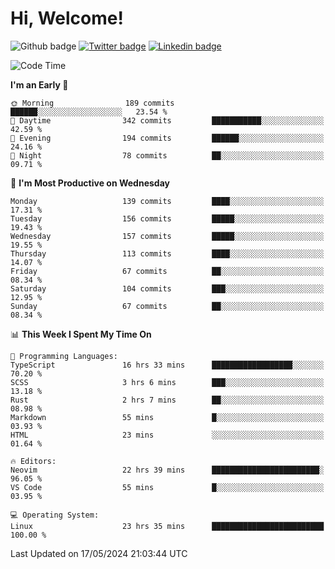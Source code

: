   # Hi, Welcome!
  ![Github badge](https://img.shields.io/github/followers/kraken-afk.svg?style=social&label=Follow&maxAge=2592000)
  [![Twitter badge](https://img.shields.io/badge/-Twitter-00acee?style=flat-square&logo=Twitter&logoColor=white)](https://twitter.com/trshppl)
  [![Linkedin badge](https://img.shields.io/badge/LinkedIn-0077B5?style=flat-square&logo=linkedin&logoColor=white)](https://www.linkedin.com/in/noveanrer)
<!--START_SECTION:waka-->
![Code Time](http://img.shields.io/badge/Code%20Time-220%20hrs%2018%20mins-blue)

**I'm an Early 🐤** 

```text
🌞 Morning                189 commits         ██████░░░░░░░░░░░░░░░░░░░   23.54 % 
🌆 Daytime                342 commits         ███████████░░░░░░░░░░░░░░   42.59 % 
🌃 Evening                194 commits         ██████░░░░░░░░░░░░░░░░░░░   24.16 % 
🌙 Night                  78 commits          ██░░░░░░░░░░░░░░░░░░░░░░░   09.71 % 
```
📅 **I'm Most Productive on Wednesday** 

```text
Monday                   139 commits         ████░░░░░░░░░░░░░░░░░░░░░   17.31 % 
Tuesday                  156 commits         █████░░░░░░░░░░░░░░░░░░░░   19.43 % 
Wednesday                157 commits         █████░░░░░░░░░░░░░░░░░░░░   19.55 % 
Thursday                 113 commits         ████░░░░░░░░░░░░░░░░░░░░░   14.07 % 
Friday                   67 commits          ██░░░░░░░░░░░░░░░░░░░░░░░   08.34 % 
Saturday                 104 commits         ███░░░░░░░░░░░░░░░░░░░░░░   12.95 % 
Sunday                   67 commits          ██░░░░░░░░░░░░░░░░░░░░░░░   08.34 % 
```


📊 **This Week I Spent My Time On** 

```text
💬 Programming Languages: 
TypeScript               16 hrs 33 mins      ██████████████████░░░░░░░   70.20 % 
SCSS                     3 hrs 6 mins        ███░░░░░░░░░░░░░░░░░░░░░░   13.18 % 
Rust                     2 hrs 7 mins        ██░░░░░░░░░░░░░░░░░░░░░░░   08.98 % 
Markdown                 55 mins             █░░░░░░░░░░░░░░░░░░░░░░░░   03.93 % 
HTML                     23 mins             ░░░░░░░░░░░░░░░░░░░░░░░░░   01.64 % 

🔥 Editors: 
Neovim                   22 hrs 39 mins      ████████████████████████░   96.05 % 
VS Code                  55 mins             █░░░░░░░░░░░░░░░░░░░░░░░░   03.95 % 

💻 Operating System: 
Linux                    23 hrs 35 mins      █████████████████████████   100.00 % 
```


 Last Updated on 17/05/2024 21:03:44 UTC
<!--END_SECTION:waka-->